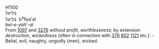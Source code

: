 H1100  
בּליּעל  
בְּלִיַעַל ‎ b<sup>e</sup>lı̂ya‛al  
*bel-e-yah‘-al*  
From [1097](h1097) and [3276](h3276) *without* *profit*,
*worthlessness*; by extension *destruction*, *wickedness* (often in
connection with [376](h0376) [802](h0802) [1121](h1121) etc.): - Belial,
evil, naughty, ungodly (men), wicked.  
